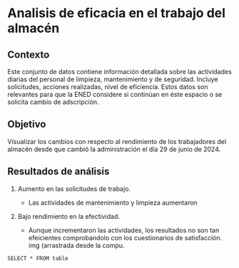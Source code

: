 # Analisis de eficacia en el trabajo del almacén

## Contexto
Este conjunto de datos contiene información detallada sobre las actividades diarias del personal de limpieza, mantenimiento y de seguridad. Incluye solicitudes, acciones realizadas, nivel de eficiencia. Estos datos son relevantes para que la ENED considere si continúan en éste espacio o se solicita cambio de adscripción. 


## Objetivo
Visualizar los cambios con respecto al rendimiento de los trabajadores del almacén desde que cambió la administración el día 29 de junio de 2024.

## Resultados de análisis
1. Aumento en las solicitudes de trabajo.
   - Las actividades de mantenimiento y limpieza aumentaron
  
2. Bajo rendimiento en la efectividad.
   - Aunque incrementaron las actividades, los resultados no son tan efeicientes comprobandolo con los cuestionarios de satisfacción.
img  (arrastrada desde la compu.

```SELECT * FROM table```
